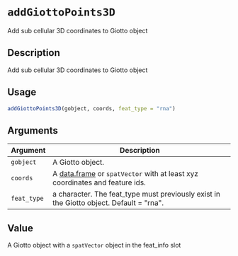 # `addGiottoPoints3D`

Add sub cellular 3D coordinates to Giotto object


## Description

Add sub cellular 3D coordinates to Giotto object


## Usage

```r
addGiottoPoints3D(gobject, coords, feat_type = "rna")
```


## Arguments

Argument      |Description
------------- |----------------
`gobject`     |     A Giotto object.
`coords`     |     A [data.frame](#data.frame) or `spatVector` with at least xyz coordinates and feature ids.
`feat_type`     |     a character. The feat_type must previously exist in the Giotto object. Default = "rna".


## Value

A Giotto object with a `spatVector` object in the feat_info slot


